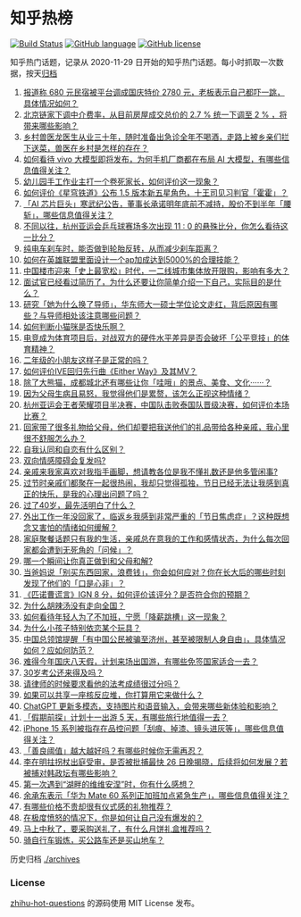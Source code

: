 # 知乎热榜
[![Build Status](https://github.com/ToWeLong/zhihu-hot-questions/workflows/CI/badge.svg)](https://github.com/ToWeLong/zhihu-hot-questions/actions)
[![GitHub language](https://img.shields.io/badge/language-golang-orange.svg)](https://golang.org/)
[![GitHub license](https://img.shields.io/github/license/ToWeLong/zhihu-hot-questions)](https://github.com/ToWeLong/zhihu-hot-questions/blob/main/LICENSE)

知乎热门话题，记录从 2020-11-29 日开始的知乎热门话题。每小时抓取一次数据，按天[归档](./archives)

<!-- BEGIN -->

1. [报道称 680 元民宿被平台调成国庆特价 2780 元，老板表示自己都吓一跳，具体情况如何？](https://www.zhihu.com/question/623820542)
1. [北京链家下调中介费率，从目前房屋成交总价的 2.7 % 统一下调至  2 % ，将带来哪些影响？](https://www.zhihu.com/question/623821860)
1. [乡村兽医龙医生从业三十年，随时准备出急诊全年不喝酒，走路上被乡亲们拦下送菜，兽医在乡村是怎样的存在？](https://www.zhihu.com/question/623562414)
1. [如何看待 vivo 大模型即将发布，为何手机厂商都在布局 AI 大模型，有哪些信息值得关注？](https://www.zhihu.com/question/623820328)
1. [幼儿园手工作业主打一个卷死家长，如何评价这一现象？](https://www.zhihu.com/question/623644240)
1. [如何评价《星穹铁道》公布 1.5 版本新五星角色，十王司见习判官「霍霍」？](https://www.zhihu.com/question/623832218)
1. [「AI 芯片巨头」寒武纪公告，董事长承诺明年底前不减持，股价不到半年「腰斩」，哪些信息值得关注？](https://www.zhihu.com/question/623808782)
1. [不同以往，杭州亚运会乒乓球赛场多次出现 11 : 0 的悬殊比分，你怎么看待这一比分？](https://www.zhihu.com/question/623680675)
1. [纯电车刹车时，能否做到轮胎反转，从而减少刹车距离？](https://www.zhihu.com/question/622160948)
1. [如何在英雄联盟里面设计一个ap加成达到5000%的合理技能？](https://www.zhihu.com/question/623573757)
1. [中国楼市迎来「史上最宽松」时代，一二线城市集体放开限购，影响有多大？](https://www.zhihu.com/question/623109967)
1. [面试官已经看过简历了，为什么还要让你简单介绍一下自己，实际目的是什么？](https://www.zhihu.com/question/622556054)
1. [研究「她为什么换了导师」，华东师大一硕士学位论文走红，背后原因有哪些？与导师相处该注意哪些问题？](https://www.zhihu.com/question/623801991)
1. [如何判断小猫咪是否快乐啊？](https://www.zhihu.com/question/623212881)
1. [电竞成为体育项目后，对战双方的硬件水平差异是否会破坏「公平竞技」的体育精神？](https://www.zhihu.com/question/623751415)
1. [二年级的小朋友这样子是正常的吗？](https://www.zhihu.com/question/622660003)
1. [如何评价IVE回归先行曲《Either Way》及其MV？](https://www.zhihu.com/question/623711962)
1. [除了大熊猫，成都城北还有哪些让你「哇哦」的景点、美食、文化······？](https://www.zhihu.com/question/623686654)
1. [因为父母生病且易怒，我觉得他们是累赘，该怎么正视这种情绪？](https://www.zhihu.com/question/622516251)
1. [杭州亚运会王者荣耀项目半决赛，中国队击败泰国队晋级决赛，如何评价本场比赛？](https://www.zhihu.com/question/623678428)
1. [回家带了很多礼物给父母，他们却要把我送他们的礼品带给各种亲戚，我心里很不舒服怎么办？](https://www.zhihu.com/question/621684276)
1. [自我认同和自恋有什么区别？](https://www.zhihu.com/question/622485941)
1. [双向情感障碍会复发吗?](https://www.zhihu.com/question/615923283)
1. [亲戚来我家喜欢对我指手画脚，想请教各位是我不懂礼数还是他多管闲事?](https://www.zhihu.com/question/622020851)
1. [过节时亲戚们都聚在一起很热闹，我却只觉得孤独，节日已经无法让我感到真正的快乐，是我的心理出问题了吗？](https://www.zhihu.com/question/621811519)
1. [过了40岁，最先活明白了什么？](https://www.zhihu.com/question/468642801)
1. [外出工作一年没回家了，临返乡我感到非常严重的「节日焦虑症」？这种既想念又害怕的情绪如何缓解？](https://www.zhihu.com/question/621684243)
1. [家庭聚餐话题只有我的生活，亲戚总在意我的工作和感情状态，为什么每次回家都会遭到无死角的「问候」？](https://www.zhihu.com/question/621810936)
1. [哪一个瞬间让你真正做到和父母和解?](https://www.zhihu.com/question/621502936)
1. [当爸妈说「别买东西回家，浪费钱」，你会如何应对？你在长大后的哪些时刻发现了他们的「口是心非」？](https://www.zhihu.com/question/621815615)
1. [《匹诺曹谎言》IGN 8 分，如何评价该评分？是否符合你的预期？](https://www.zhihu.com/question/621995022)
1. [为什么胡辣汤没有走向全国？](https://www.zhihu.com/question/67129683)
1. [如何看待年轻人为了不加班，宁愿「降薪跳槽」这一现象？](https://www.zhihu.com/question/622559000)
1. [为什么小孩子特别依恋某个玩具？](https://www.zhihu.com/question/572640446)
1. [中国总领馆提醒「有中国公民被骗至济州，甚至被限制人身自由」，具体情况如何？应如何防范？](https://www.zhihu.com/question/623810229)
1. [难得今年国庆八天假，计划来场出国游，有哪些免签国家适合一去？](https://www.zhihu.com/question/621725172)
1. [30岁考公还来得及吗？](https://www.zhihu.com/question/622696481)
1. [请律师的时候要求看他的法考成绩很过分吗？](https://www.zhihu.com/question/623825033)
1. [如果可以共享一座核反应堆，你打算用它来做什么？](https://www.zhihu.com/question/622766190)
1. [ChatGPT 更新多模态，支持图片和语音输入，会带来哪些新体验和影响？](https://www.zhihu.com/question/623754426)
1. [「假期前探」计划十一出游 5 天，有哪些旅行地值得一去？](https://www.zhihu.com/question/617537843)
1. [iPhone 15 系列被指存在品控问题「刮痕、掉漆、镜头进灰等」，哪些信息值得关注？](https://www.zhihu.com/question/623695451)
1. [「善良阈值」越大越好吗？有哪些时候你无需再忍？](https://www.zhihu.com/question/623675117)
1. [李在明拄拐杖出庭受审，是否被批捕最快 26 日晚揭晓，后续将如何发展？若被捕对韩政坛有哪些影响？](https://www.zhihu.com/question/623807873)
1. [第一次遇到“湖畔的维维安涅”时，你有什么感想？](https://www.zhihu.com/question/623424754)
1. [余承东表示「华为 Mate 60 系列正加班加点紧急生产」，哪些信息值得关注？](https://www.zhihu.com/question/623679729)
1. [有哪些价格不贵却很有仪式感的礼物推荐？](https://www.zhihu.com/question/621845763)
1. [在极度愤怒的情况下，你是如何让自己没有爆发的？](https://www.zhihu.com/question/621580315)
1. [马上中秋了，要采购送礼了，有什么月饼礼盒推荐吗？](https://www.zhihu.com/question/64755626)
1. [骑自行车锻炼，买公路车还是买山地车？](https://www.zhihu.com/question/620909663)

<!-- END -->

历史归档 [./archives](./archives)


### License
[zhihu-hot-questions](https://github.com/towelong/zhihu-hot-questions) 的源码使用 MIT License 发布。